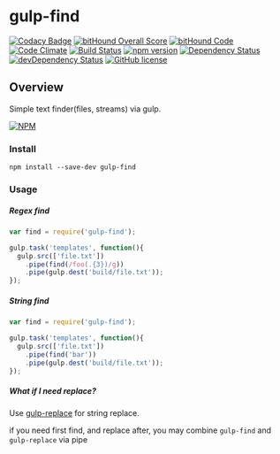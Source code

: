 # gulp-find 
[![Codacy Badge](https://api.codacy.com/project/badge/grade/32d3a1bc4bb34b3891efca49834c6adc)](https://www.codacy.com/app/se-panfilov/gulp-find)
[![bitHound Overall Score](https://www.bithound.io/github/se-panfilov/gulp-find/badges/score.svg)](https://www.bithound.io/github/se-panfilov/gulp-find)
[![bitHound Code](https://www.bithound.io/github/se-panfilov/gulp-find/badges/code.svg)](https://www.bithound.io/github/se-panfilov/gulp-find)
[![Code Climate](https://codeclimate.com/github/se-panfilov/gulp-find/badges/gpa.svg)](https://codeclimate.com/github/se-panfilov/gulp-find)
[![Build Status](https://travis-ci.org/se-panfilov/gulp-find.svg?branch=master)](https://travis-ci.org/se-panfilov/gulp-find)
[![npm version](https://badge.fury.io/js/gulp-find.svg)](http://badge.fury.io/js/x-date-core)
[![Dependency Status](https://david-dm.org/se-panfilov/gulp-find.svg)](https://david-dm.org/se-panfilov/gulp-find)
[![devDependency Status](https://david-dm.org/se-panfilov/gulp-find/dev-status.svg)](https://david-dm.org/se-panfilov/x-date-core#info=devDependencies)
[![GitHub license](https://img.shields.io/github/license/mashape/apistatus.svg)](https://github.com/se-panfilov/gulp-find/blob/master/LICENSE)

## Overview
Simple text finder(files, streams) via gulp.

[![NPM](https://nodei.co/npm/gulp-find.png?downloads=true&downloadRank=true&stars=true)](https://nodei.co/npm/gulp-find/)

### Install

```shell
npm install --save-dev gulp-find
```

### Usage

##### Regex find

```javascript
var find = require('gulp-find');

gulp.task('templates', function(){
  gulp.src(['file.txt'])
    .pipe(find(/foo(.{3})/g))
    .pipe(gulp.dest('build/file.txt'));
});
```

##### String find

```javascript
var find = require('gulp-find');

gulp.task('templates', function(){
  gulp.src(['file.txt'])
    .pipe(find('bar'))
    .pipe(gulp.dest('build/file.txt'));
});
```
##### What if I need replace?

Use [gulp-replace][1] for string replace.

if you need first find, and replace after, you may combine `gulp-find` and `gulp-replace` via pipe

[1]:https://github.com/lazd/gulp-replace
